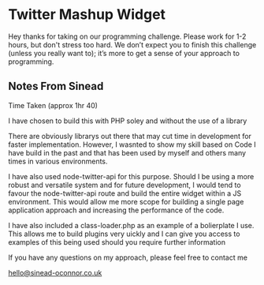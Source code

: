 # Twitter Mashup Widget

Hey thanks for taking on our programming challenge. Please work for 1-2 hours, but don't stress too hard. We don’t expect you to finish this challenge (unless you really want to); it’s more to get a sense of your approach to programming.

## Notes From Sinead

Time Taken (approx 1hr 40)

I have chosen to build this with PHP soley and without the use of a library

There are obviously librarys out there that may cut time in development for faster implementation. However, I wasnted to show my skill based on Code I have build in the past and that has been used by myself and others many times in various environments.

I have also used node-twitter-api for this purpose. Should I be using a more robust and versatile system and for future development, I would tend to favour the node-twitter-api route and build the entire widget within a JS environment. This would allow me more scope for building a single page application approach and increasing the performance of the code.

I have also included a class-loader.php as an example of a bolierplate I use. This allows me to build plugins very uickly and I can give you access to examples of this being used should you require further information

If you have any questions on my approach, please feel free to contact me

hello@sinead-oconnor.co.uk





